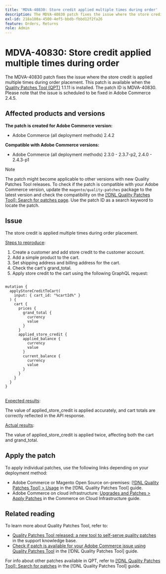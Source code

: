```yaml
---
title: 'MDVA-40830: Store credit applied multiple times during order'
description: The MDVA-40830 patch fixes the issue where the store credit is applied multiple times during order placement. This patch is available when the [Quality Patches Tool (QPT)](https://experienceleague.adobe.com/en/docs/commerce-knowledge-base/kb/announcements/commerce-announcements/magento-quality-patches-released-new-tool-to-self-serve-quality-patches) 1.1.11 is installed. The patch ID is MDVA-40830. Please note that the issue is scheduled to be fixed in Adobe Commerce 2.4.5.
exl-id: 218a100a-4500-4ef5-bbdb-fbbd12f2fa26
feature: Orders, Returns
role: Admin
---
```

# MDVA-40830: Store credit applied multiple times during order

The MDVA-40830 patch fixes the issue where the store credit is applied multiple times during order placement. This patch is available when the [Quality Patches Tool (QPT)](https://experienceleague.adobe.com/en/docs/commerce-knowledge-base/kb/announcements/commerce-announcements/magento-quality-patches-released-new-tool-to-self-serve-quality-patches) 1.1.11 is installed. The patch ID is MDVA-40830. Please note that the issue is scheduled to be fixed in Adobe Commerce 2.4.5.

## Affected products and versions

**The patch is created for Adobe Commerce version:**

* Adobe Commerce (all deployment methods) 2.4.2

**Compatible with Adobe Commerce versions:**

* Adobe Commerce (all deployment methods) 2.3.0 - 2.3.7-p2, 2.4.0 - 2.4.3-p1

>[!NOTE]
>
>The patch might become applicable to other versions with new Quality Patches Tool releases. To check if the patch is compatible with your Adobe Commerce version, update the `magento/quality-patches` package to the latest version and check the compatibility on the [[!DNL Quality Patches Tool]: Search for patches page](https://experienceleague.adobe.com/en/docs/commerce-knowledge-base/kb/announcements/commerce-announcements/magento-quality-patches-released-new-tool-to-self-serve-quality-patches). Use the patch ID as a search keyword to locate the patch.

## Issue

The store credit is applied multiple times during order placement.

<u>Steps to reproduce</u>:

1. Create a customer and add store credit to the customer account.
1. Add a simple product to the cart.
1. Set shipping address and billing address for the cart.
1. Check the cart's grand_total.
1. Apply store credit to the cart using the following GraphQL request:

<pre>
<code class="language-graphql">
mutation {
  applyStoreCreditToCart(
    input: { cart_id: "%cartId%" }
  ) {
    cart {
      prices {
        grand_total {
          currency
          value
        }
      }
      applied_store_credit {
        applied_balance {
          currency
          value
        }
        current_balance {
          currency
          value
        }
      }
    }
  }
}
</code>
</pre>

<u>Expected results</u>:

The value of applied_store_credit is applied accurately, and cart totals are correctly reflected in the API response.

<u>Actual results</u>:

The value of applied_store_credit is applied twice, affecting both the cart and grand_total.

## Apply the patch

To apply individual patches, use the following links depending on your deployment method:

* Adobe Commerce or Magento Open Source on-premises: [[!DNL Quality Patches Tool] > Usage](/help/tools/quality-patches-tool/usage.md) in the [!DNL Quality Patches Tool] guide.
* Adobe Commerce on cloud infrastructure: [Upgrades and Patches > Apply Patches](https://experienceleague.adobe.com/docs/commerce-cloud-service/user-guide/develop/upgrade/apply-patches.html) in the Commerce on Cloud Infrastructure guide.

## Related reading

To learn more about Quality Patches Tool, refer to:

* [Quality Patches Tool released: a new tool to self-serve quality patches](https://experienceleague.adobe.com/en/docs/commerce-knowledge-base/kb/announcements/commerce-announcements/magento-quality-patches-released-new-tool-to-self-serve-quality-patches) in the support knowledge base.
* [Check if patch is available for your Adobe Commerce issue using Quality Patches Tool](/help/tools/quality-patches-tool/patches-available-in-qpt/check-patch-for-magento-issue-with-magento-quality-patches.md) in the [!DNL Quality Patches Tool] guide.

For info about other patches available in QPT, refer to [[!DNL Quality Patches Tool]: Search for patches](https://experienceleague.adobe.com/tools/commerce-quality-patches/index.html) in the [!DNL Quality Patches Tool] guide.
